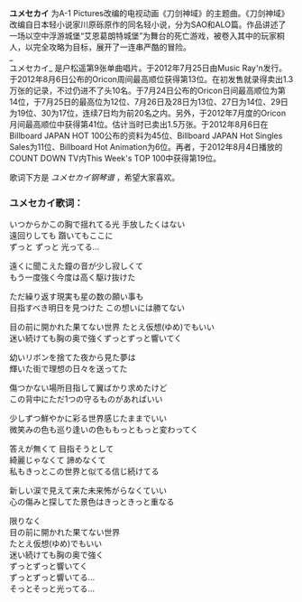 

**ユメセカイ** 为A-1
Pictures改编的电视动画《刀剑神域》的主题曲。《刀剑神域》改编自日本轻小说家川原砾原作的同名轻小说，分为SAO和ALO篇。作品讲述了一场以空中浮游城堡“艾恩葛朗特城堡”为舞台的死亡游戏，被卷入其中的玩家桐人，以完全攻略为目标，展开了一连串严酷的冒险。  
_  
ユメセカイ_ 是户松遥第9张单曲唱片。于2012年7月25日由Music
Ray'n发行。于2012年8月6日公布的Oricon周间最高顺位获得第13位。在初发售就录得卖出1.3万张的记录，不过仍进不了头10名。于7月24日公布的Oricon日间最高顺位为第14位，于7月25日的最高位为12位、7月26日及28日为13位、27日为14位、29日为19位、30为17位，连续7日均为前20名之内。另外，于2012年7月度的Oricon月间最高顺位中获得第41位。估计当时已卖出1.5万张。于2012年8月6日在Billboard
JAPAN HOT 100公布的资料为45位、Billboard JAPAN Hot Singles Sales为11位、Billboard Hot
Animation为6位。再者，于2012年8月4日播放的COUNT DOWN TV内This Week's TOP 100中获得第19位。  
  
歌词下方是 _ユメセカイ钢琴谱_ ，希望大家喜欢。

### ユメセカイ歌词：

いつからかこの胸で揺れてる光 手放したくはない  
遠回りしても 躓いてもここに  
ずっと ずっと 光ってる…

遠くに聞こえた鐘の音が少し寂しくて  
もう一度強く今度は高く駆け抜けた

ただ繰り返す現実も星の数の願い事も  
目指すべき明日を見つけた この想いには勝てない

目の前に開かれた果てない世界 たとえ仮想(ゆめ)でもいい  
迷い続けても胸の奥で強くずっとずっと響いてく

幼いリボンを捨てた夜から見た夢は  
輝いた街で理想の日々を送ってた

傷つかない場所目指して翼ばかり求めたけど  
この背中にただ1つの守るものがあればいい

少しずつ鮮やかに彩る世界感じたままでいい  
微笑みの色も巡り逢いの色ももっともっと変わってく

答えが無くて 目指そうとして  
綺麗じゃなくて 諦めなくて  
私もきっとこの世界と似てる信じ続けてる

新しい涙で見えて来た未来怖がらなくていい  
心の傷みと探してた景色はきっときっと重なる

限りなく  
目の前に開かれた果てない世界  
たとえ仮想(ゆめ)でもいい  
迷い続けても胸の奥で強く  
ずっとずっと響いてく  
ずっとずっと響いてる…  
そっとそっと光ってる…

